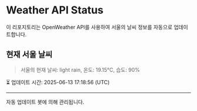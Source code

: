 
# Weather API Status

이 리포지토리는 OpenWeather API를 사용하여 서울의 날씨 정보를 자동으로 업데이트합니다.

## 현재 서울 날씨
> 서울의 현재 날씨: light rain, 온도: 19.15°C, 습도: 90%

⏳ 업데이트 시간: 2025-06-13 17:18:56 (UTC)

---
자동 업데이트 봇에 의해 관리됩니다.
